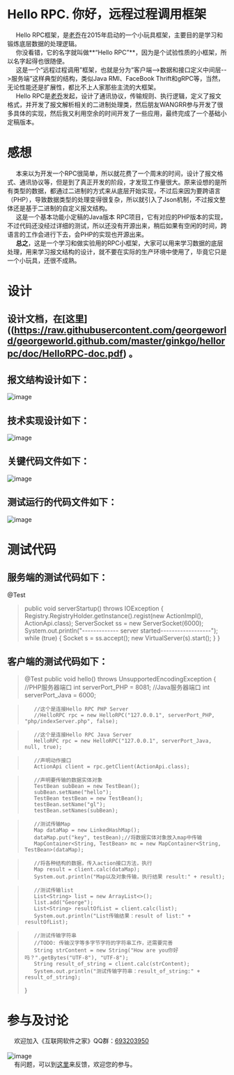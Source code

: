 # Hello RPC. 你好，远程过程调用框架

&nbsp;&nbsp;&nbsp;&nbsp; Hello RPC框架，是[老乔](http://www.georgeinfo.com)在2015年启动的一个小玩具框架，主要目的是学习和锻炼底层数据的处理逻辑。<br>
&nbsp;&nbsp;&nbsp;&nbsp; 你没看错，它的名字就叫做**“Hello RPC”**，因为是个试验性质的小框架，所以名字起得也很随便。<br>
&nbsp;&nbsp;&nbsp;&nbsp; 这是一个“远程过程调用”框架，也就是分为“客户端-->数据和接口定义中间层-->服务端”这样典型的结构，类似Java RMI、FaceBook Thrift和gRPC等，当然，无论性能还是扩展性，都比不上人家那些主流的大框架。<br>
&nbsp;&nbsp;&nbsp;&nbsp; Hello RPC是[老乔](http://www.georgeinfo.com)发起，设计了通讯协议，传输规则、执行逻辑，定义了报文格式，并开发了报文解析相关的二进制处理类，然后朋友WANGRR参与开发了很多具体的实现，然后我又利用空余的时间开发了一些应用，最终完成了一个基础小定稿版本。<br>

# 感想
&nbsp;&nbsp;&nbsp;&nbsp; 本来以为开发一个RPC很简单，所以就花费了一个周末的时间，设计了报文格式、通讯协议等，但是到了真正开发的阶段，才发现工作量很大。原来设想的是所有类型的数据，都通过二进制的方式来从底层开始实现，不过后来因为要跨语言（PHP），导致数据类型的处理变得很复杂，所以就引入了Json机制，不过报文整体还是基于二进制的自定义报文结构。<br>
&nbsp;&nbsp;&nbsp;&nbsp; 这是一个基本功能小定稿的Java版本 RPC项目，它有对应的PHP版本的实现，不过代码还没经过详细的测试，所以还没有开源出来，稍后如果有空闲的时间，跨语言的工作会进行下去，会PHP的实现也开源出来。<br>
&nbsp;&nbsp;&nbsp;&nbsp; **总之**，这是一个学习和做实验用的RPC小框架，大家可以用来学习数据的底层处理，用来学习报文结构的设计，就不要在实际的生产环境中使用了，毕竟它只是一个小玩具，还很不成熟。

# 设计
## 设计文档，在[这里]((https://raw.githubusercontent.com/georgeworld/georgeworld.github.com/master/ginkgo/hellorpc/doc/HelloRPC-doc.pdf) 。

## 报文结构设计如下：
![image](https://raw.githubusercontent.com/georgeworld/georgeworld.github.com/master/ginkgo/hellorpc/img/doc-1.png)<br>  

## 技术实现设计如下：
![image](https://raw.githubusercontent.com/georgeworld/georgeworld.github.com/master/ginkgo/hellorpc/img/doc-2.png)<br>

## 关键代码文件如下：
![image](https://raw.githubusercontent.com/georgeworld/georgeworld.github.com/master/ginkgo/hellorpc/img/doc-3.png)<br>

## 测试运行的代码文件如下：
![image](https://raw.githubusercontent.com/georgeworld/georgeworld.github.com/master/ginkgo/hellorpc/img/doc-3.png)<br>


# 测试代码
## 服务端的测试代码如下：
@Test
>    public void serverStartup() throws IOException {
>        Registry.RegistryHolder.getInstance().regist(new ActionImpl(), ActionApi.class);
>        ServerSocket ss = new ServerSocket(6000);
>        System.out.println("------------- server started------------------");
>        while (true) {
>            Socket s = ss.accept();
>            new VirtualServer(s).start();
>        }
>    }

## 客户端的测试代码如下：
> @Test
>    public void hello() throws UnsupportedEncodingException {
>        //PHP服务器端口
>        int serverPort_PHP = 8081;
>        //Java服务器端口
>        int serverPort_Java = 6000;

>        //这个是连接Hello RPC PHP Server
>        //HelloRPC rpc = new HelloRPC("127.0.0.1", serverPort_PHP, "php/indexServer.php", false);

>        //这个是连接Hello RPC Java Server
>        HelloRPC rpc = new HelloRPC("127.0.0.1", serverPort_Java, null, true);

>        //声明动作接口
>        ActionApi client = rpc.getClient(ActionApi.class);

>        //声明要传输的数据实体对象
>        TestBean subBean = new TestBean();
>        subBean.setName("hello");
>        TestBean testBean = new TestBean();
>        testBean.setName("gl");
>        testBean.setNames(subBean);

>        //测试传输Map
>        Map dataMap = new LinkedHashMap();
>        dataMap.put("key", testBean);//将数据实体对象放入map中传输
>        MapContainer<String, TestBean> mc = new MapContainer<String, TestBean>(dataMap);

>        //将各种结构的数据，传入action接口方法，执行
>        Map result = client.calc(dataMap);
>        System.out.println("Map以及对象传输，执行结果 result:" + result);

>        //测试传输list
>        List<String> list = new ArrayList<>();
>        list.add("George");
>        List<String> resultOfList = client.calc(list);
>        System.out.println("List传输结果：result of list:" + resultOfList);

>        //测试传输字符串
>        //TODO: 传输汉字等多字节字符的字符串工作，还需要完善
>        String strContent = new String("How are you你好吗？".getBytes("UTF-8"), "UTF-8");
>        String result_of_string = client.calc(strContent);
>        System.out.println("测试传输字符串：result_of_string:" + result_of_string);
>   }

# 参与及讨论
  &nbsp;&nbsp;&nbsp;&nbsp;欢迎加入《互联网软件之家》QQ群：[693203950](//shang.qq.com/wpa/qunwpa?idkey=61c4589ea5618ae46d063f94cbd9394de290dd39ef46fca059a4309b8c1d7874)<br>  
  ![image](https://raw.githubusercontent.com/georgeworld/georgeworld.github.com/master/gstudio/res/img/qq_group.png) <br> 
  &nbsp;&nbsp;&nbsp;&nbsp;有问题，可以到[这里](https://github.com/georgeworld/hellorpc/issues)来反馈，欢迎您的参与。

